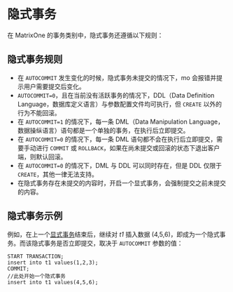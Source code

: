 # 隐式事务

在 MatrixOne 的事务类别中，隐式事务还遵循以下规则：

## 隐式事务规则

- 在 `AUTOCOMMIT` 发生变化的时候，隐式事务未提交的情况下，mo 会报错并提示用户需要提交后变化。
- `AUTOCOMMIT=0`，且在当前没有活跃事务的情况下，DDL（Data Definition Language，数据库定义语言）与参数配置文件均可执行，但 `CREATE` 以外的行为不能回滚。
- 在 `AUTOCOMMIT=1` 的情况下，每一条 DML（Data Manipulation Language，数据操纵语言）语句都是一个单独的事务，在执行后立即提交。
- 在 `AUTOCOMMIT=0` 的情况下，每一条 DML 语句都不会在执行后立即提交，需要手动进行 `COMMIT` 或 `ROLLBACK`，如果在尚未提交或回滚的状态下退出客户端，则默认回滚。
- 在 `AUTOCOMMIT=0` 的情况下，DML 与 DDL 可以同时存在，但是 DDL 仅限于 `CREATE`，其他一律无法支持。
- 在隐式事务存在未提交的内容时，开启一个显式事务，会强制提交之前未提交的内容。

## 隐式事务示例

例如，在上一个[显式事务](explicit-transaction.md)结束后，继续对 *t1* 插入数据 (4,5,6)，即成为一个隐式事务。而该隐式事务是否立即提交，取决于 `AUTOCOMMIT` 参数的值：

```
START TRANSACTION;
insert into t1 values(1,2,3);
COMMIT;
//此处开始一个隐式事务
insert into t1 values(4,5,6);
```
